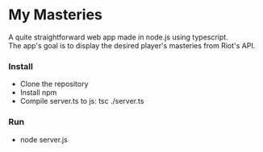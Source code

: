 ﻿# My Masteries

A quite straightforward web app made in node.js using typescript. \
The app's goal is to display the desired player's masteries from Riot's API.

### Install

- Clone the repository
- Install npm
- Compile server.ts to js: tsc ./server.ts

### Run

- node server.js

